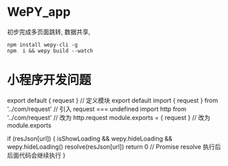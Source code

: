 # WePY_app

初步完成多页面跳转, 数据共享,
```
npm install wepy-cli -g
npm  i && wepy build --watch
```

# 小程序开发问题

export default { request } // 定义模块 export default
import { request } from '../com/request' // 引入 request === undefined
import http from '../com/request' // 改为 http.request
module.exports = { request } // 改为 module.exports

if (resJson[url]) {
  isShowLoading && wepy.hideLoading && wepy.hideLoading()
  resolve(resJson[url])
  return 0 // Promise resolve 执行后 后面代码会继续执行
}
